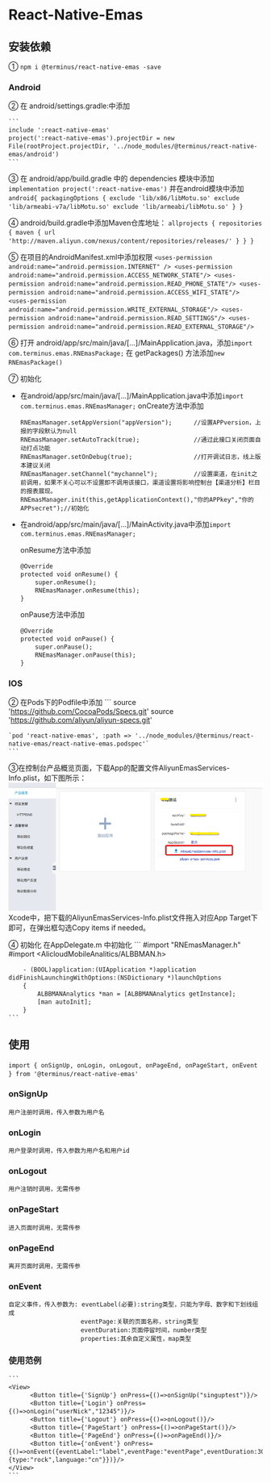 # React-Native-Emas

## 安装依赖

  ① ` npm i @terminus/react-native-emas -save `

### Android

  ② 在 android/settings.gradle:中添加

    ```
    include ':react-native-emas'
    project(':react-native-emas').projectDir = new File(rootProject.projectDir, '../node_modules/@terminus/react-native-emas/android')
    ``` 
  ③ 在 android/app/build.gradle 中的 dependencies 模块中添加
    `implementation project(':react-native-emas')`
    并在android模块中添加
    ```
    android{
      packagingOptions {
        exclude 'lib/x86/libMotu.so'
        exclude 'lib/armeabi-v7a/libMotu.so'
        exclude 'lib/armeabi/libMotu.so'
      }
    }
    ```
    

  ④ android/build.gradle中添加Maven仓库地址：
    ```
    allprojects {
        repositories {
            maven {
                url 'http://maven.aliyun.com/nexus/content/repositories/releases/'
            }
        }
    }
    ```

  ⑤ 在项目的AndroidManifest.xml中添加权限
    ```
    <uses-permission android:name="android.permission.INTERNET" />
    <uses-permission android:name="android.permission.ACCESS_NETWORK_STATE"/>
    <uses-permission android:name="android.permission.READ_PHONE_STATE"/>
    <uses-permission android:name="android.permission.ACCESS_WIFI_STATE"/>
    <uses-permission android:name="android.permission.WRITE_EXTERNAL_STORAGE"/>
    <uses-permission android:name="android.permission.READ_SETTINGS"/>
    <uses-permission android:name="android.permission.READ_EXTERNAL_STORAGE"/>
    ```

  ⑥ 打开 android/app/src/main/java/[...]/MainApplication.java，添加`import com.terminus.emas.RNEmasPackage;`
    在 getPackages() 方法添加`new RNEmasPackage()`

  ⑦ 初始化 
  * 在android/app/src/main/java/[...]/MainApplication.java中添加`import com.terminus.emas.RNEmasManager;`
    onCreate方法中添加
    ```
    RNEmasManager.setAppVersion("appVersion");      //设置APPversion，上报的字段默认为null
    RNEmasManager.setAutoTrack(true);               //通过此接口关闭页面自动打点功能
    RNEmasManager.setOnDebug(true);                 //打开调试日志，线上版本建议关闭
    RNEmasManager.setChannel("mychannel");          //设置渠道，在init之前调用，如果不关心可以不设置即不调用该接口，渠道设置将影响控制台【渠道分析】栏目的报表展现。
    RNEmasManager.init(this,getApplicationContext(),"你的APPkey","你的APPsecret");//初始化

    ```

  * 在android/app/src/main/java/[...]/MainActivity.java中添加`import com.terminus.emas.RNEmasManager;`

    onResume方法中添加
    ```
    @Override
    protected void onResume() {
        super.onResume();
        RNEmasManager.onResume(this);
    }
    ```

    onPause方法中添加
    ```
    @Override
    protected void onPause() {
        super.onPause();
        RNEmasManager.onPause(this);
    }
    ```


### IOS
  ② 在Pods下的Podfile中添加
    ```
    source 'https://github.com/CocoaPods/Specs.git'
    source 'https://github.com/aliyun/aliyun-specs.git'

    `pod 'react-native-emas', :path => '../node_modules/@terminus/react-native-emas/react-native-emas.podspec'`
    ```


  ③在控制台产品概览页面，下载App的配置文件AliyunEmasServices-Info.plist，如下图所示：
  ![](./image/AliyunEmasInfoplist.png)
  Xcode中，把下载的AliyunEmasServices-Info.plist文件拖入对应App Target下即可，在弹出框勾选Copy items if needed。

  ④ 初始化
    在AppDelegate.m 中初始化
    ```
        #import "RNEmasManager.h"
        #import <AlicloudMobileAnalitics/ALBBMAN.h>

        - (BOOL)application:(UIApplication *)application didFinishLaunchingWithOptions:(NSDictionary *)launchOptions
        {
            ALBBMANAnalytics *man = [ALBBMANAnalytics getInstance];
            [man autoInit];
        }
    ```





## 使用

  `import { onSignUp, onLogin, onLogout, onPageEnd, onPageStart, onEvent } from '@terminus/react-native-emas'`

### onSignUp
    用户注册时调用，传入参数为用户名

### onLogin
    用户登录时调用，传入参数为用户名和用户id

### onLogout
    用户注销时调用，无需传参

### onPageStart
    进入页面时调用，无需传参

### onPageEnd
    离开页面时调用，无需传参

### onEvent
    自定义事件，传入参数为: eventLabel(必要):string类型，只能为字母、数字和下划线组成
                        eventPage:关联的页面名称，string类型
                        eventDuration:页面停留时间，number类型
                        properties:其余自定义属性，map类型

### 使用范例
    ```
    <View>
          <Button title={'SignUp'} onPress={()=>onSignUp("singuptest")}/>
          <Button title={'Login'} onPress={()=>onLogin("userNick","12345")}/>
          <Button title={'Logout'} onPress={()=>onLogout()}/>
          <Button title={'PageStart'} onPress={()=>onPageStart()}/>
          <Button title={'PageEnd'} onPress={()=>onPageEnd()}/>
          <Button title={'onEvent'} onPress={()=>onEvent({eventLabel:"label",eventPage:"eventPage",eventDuration:300,properties:{type:"rock",language:"cn"}})}/>
    </View>
    ```